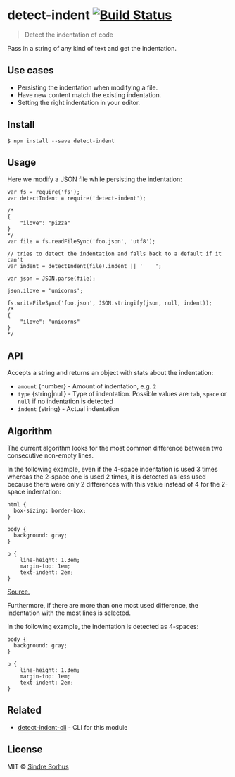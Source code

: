 detect-indent [![Build Status](https://travis-ci.org/sindresorhus/detect-indent.svg?branch=master)](https://travis-ci.org/sindresorhus/detect-indent)
=====================================================================================================================================================

> Detect the indentation of code

Pass in a string of any kind of text and get the indentation.

Use cases
---------

-   Persisting the indentation when modifying a file.
-   Have new content match the existing indentation.
-   Setting the right indentation in your editor.

Install
-------

    $ npm install --save detect-indent

Usage
-----

Here we modify a JSON file while persisting the indentation:

    var fs = require('fs');
    var detectIndent = require('detect-indent');

    /*
    {
        "ilove": "pizza"
    }
    */
    var file = fs.readFileSync('foo.json', 'utf8');

    // tries to detect the indentation and falls back to a default if it can't
    var indent = detectIndent(file).indent || '    ';

    var json = JSON.parse(file);

    json.ilove = 'unicorns';

    fs.writeFileSync('foo.json', JSON.stringify(json, null, indent));
    /*
    {
        "ilove": "unicorns"
    }
    */

API
---

Accepts a string and returns an object with stats about the indentation:

-   `amount` {number} - Amount of indentation, e.g. `2`  
-   `type` {string|null} - Type of indentation. Possible values are `tab`, `space` or `null` if no indentation is detected  
-   `indent` {string} - Actual indentation

Algorithm
---------

The current algorithm looks for the most common difference between two consecutive non-empty lines.

In the following example, even if the 4-space indentation is used 3 times whereas the 2-space one is used 2 times, it is detected as less used because there were only 2 differences with this value instead of 4 for the 2-space indentation:

    html {
      box-sizing: border-box;
    }

    body {
      background: gray;
    }

    p {
        line-height: 1.3em;
        margin-top: 1em;
        text-indent: 2em;
    }

[Source.](https://medium.com/@heatherarthur/detecting-code-indentation-eff3ed0fb56b#3918)

Furthermore, if there are more than one most used difference, the indentation with the most lines is selected.

In the following example, the indentation is detected as 4-spaces:

    body {
      background: gray;
    }

    p {
        line-height: 1.3em;
        margin-top: 1em;
        text-indent: 2em;
    }

Related
-------

-   [detect-indent-cli](https://github.com/sindresorhus/detect-indent-cli) - CLI for this module

License
-------

MIT © [Sindre Sorhus](http://sindresorhus.com)
